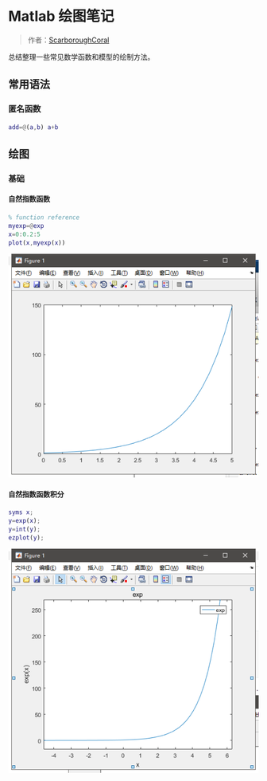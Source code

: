 # Matlab 绘图笔记

> 作者：[ScarboroughCoral](https://github.com/ScarboroughCoral)



总结整理一些常见数学函数和模型的绘制方法。



## 常用语法



### 匿名函数

```matlab
add=@(a,b) a+b
```





## 绘图



### 基础

#### 自然指数函数

```matlab
% function reference
myexp=@exp
x=0:0.2:5
plot(x,myexp(x))
```

![1547368133246](.\pics\1547368133246.png)

#### 自然指数函数积分

```matlab
syms x;
y=exp(x);
y=int(y);
ezplot(y);
```

![1547429452966](.\pics\1547429452966.png)

